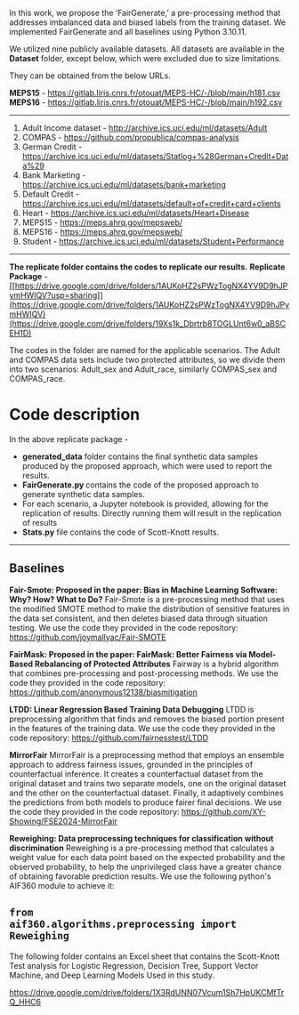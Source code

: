 In this work, we propose the ‘FairGenerate,’ a pre-processing method that addresses imbalanced data and biased labels from the training dataset. 
We implemented FairGenerate and all baselines using Python 3.10.11. 

We utilized nine publicly available datasets. All datasets are available in the **Dataset** folder, except below, which were excluded due to size limitations.

They can be obtained from the below URLs.

**MEPS15** - https://gitlab.liris.cnrs.fr/otouat/MEPS-HC/-/blob/main/h181.csv <br />
**MEPS16** - https://gitlab.liris.cnrs.fr/otouat/MEPS-HC/-/blob/main/h192.csv

********************************************************************************************************

1. Adult Income dataset - http://archive.ics.uci.edu/ml/datasets/Adult
2. COMPAS - https://github.com/propublica/compas-analysis
3. German Credit - https://archive.ics.uci.edu/ml/datasets/Statlog+%28German+Credit+Data%29
4. Bank Marketing - https://archive.ics.uci.edu/ml/datasets/bank+marketing
5. Default Credit - https://archive.ics.uci.edu/ml/datasets/default+of+credit+card+clients
6. Heart - https://archive.ics.uci.edu/ml/datasets/Heart+Disease
7. MEPS15 - https://meps.ahrq.gov/mepsweb/
8. MEPS16 - https://meps.ahrq.gov/mepsweb/
9. Student - https://archive.ics.uci.edu/ml/datasets/Student+Performance

********************************************************************************************************

**The replicate folder contains the codes to replicate our results.**
**Replicate Package** -  [[https://drive.google.com/drive/folders/1AUKoHZ2sPWzTogNX4YV9D9hJPymHWIQV?usp=sharing]](https://drive.google.com/drive/folders/1AUKoHZ2sPWzTogNX4YV9D9hJPymHWIQV)(https://drive.google.com/drive/folders/19Xs1k_Dbrtrb8TOGLUnt6w0_aBSCEH1D)

The codes in the folder are named for the applicable scenarios. The Adult and COMPAS data sets include two protected attributes, so we divide them into two scenarios: Adult_sex and Adult_race, similarly COMPAS_sex and COMPAS_race.

<h1> Code description</h1>

In the above replicate package -
* <b>generated_data</b> folder contains the final synthetic data samples produced by the proposed approach, which were used to report the results.
* <b>FairGenerate.py </b> contains the code of the proposed approach to generate synthetic data samples.
* For each scenario, a Jupyter notebook is provided, allowing for the replication of results. Directly running them will result in the replication of results
* <b>Stats.py</b> file contains the code of Scott-Knott results.

********************************************************************************************************

Baselines
-----------------------------------------------------
**Fair-Smote: Proposed in the paper: Bias in Machine Learning Software: Why? How? What to Do?**
Fair-Smote is a pre-processing method that uses the modified SMOTE method to make the distribution of sensitive features in the data set consistent, and then deletes biased data through situation testing.
We use the code they provided in the code repository: https://github.com/joymallyac/Fair-SMOTE

**FairMask: Proposed in the paper: FairMask: Better Fairness via Model-Based Rebalancing of Protected Attributes**
Fairway is a hybrid algorithm that combines pre-processing and post-processing methods. 
We use the code they provided in the code repository: https://github.com/anonymous12138/biasmitigation 

**LTDD: Linear Regression Based Training Data Debugging**
LTDD is preprocessing algorithm that finds and removes the biased portion present in the features of the training data.
We use the code they provided in the code repository: https://github.com/fairnesstest/LTDD

**MirrorFair**
MirrorFair is a preprocessing method that employs an ensemble approach to address fairness issues, grounded in the principles of
counterfactual inference. It creates a counterfactual dataset from the original dataset and trains two
separate models, one on the original dataset and the other on the counterfactual dataset. Finally, it
adaptively combines the predictions from both models to produce fairer final decisions.
We use the code they provided in the code repository: https://github.com/XY-Showing/FSE2024-MirrorFair
 
**Reweighing: Data preprocessing techniques for classification without discrimination**
Reweighing is a pre-processing method that calculates a weight value for each data point based on the expected probability and the observed probability, to help the unprivileged class have a greater chance of obtaining favorable prediction results. 
We use the following python's AIF360 module to achieve it:

<code>from aif360.algorithms.preprocessing import Reweighing</code>
-----------------------------------------------------

The following folder contains an Excel sheet that contains the Scott-Knott Test analysis for Logistic Regression, Decision Tree, Support Vector Machine, and Deep Learning Models Used in this study. 

https://drive.google.com/drive/folders/1X3RdUNN07Vcum1Sh7HpUKCMfTrQ_HHC6
